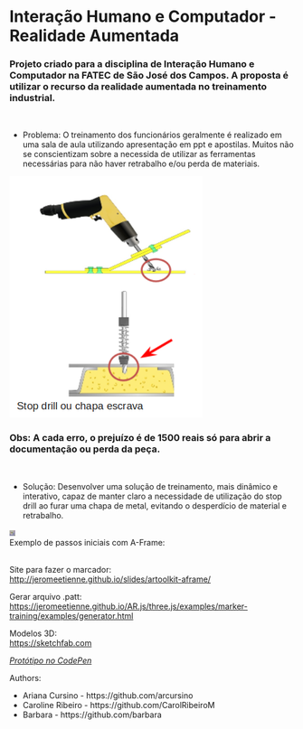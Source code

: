 <html>
      <head>
      

<h1> Interação Humano e Computador - Realidade Aumentada </h1>

<h3>Projeto criado para a disciplina de Interação Humano e Computador na FATEC de São José dos Campos.
A proposta é utilizar o recurso da realidade aumentada no treinamento industrial.<br></h3><br>

<ul>
	<li> Problema:
	O treinamento dos funcionários geralmente é realizado em uma sala de aula utilizando apresentação em ppt e apostilas.
	Muitos não se conscientizam sobre a necessida de utilizar as ferramentas necessárias para não haver retrabalho e/ou 	perda de materiais.
	</li> 	
</ul>
<img src="https://raw.githubusercontent.com/arcursino/IHC/master/figura1.png" alt="Figura 1 - Uso do Stop Drill" title="Figura 1 - Uso do Stop Drill" style="max-width:100%;">
	<h3>Obs: A cada erro, o prejuízo é de 1500 reais só para abrir a documentação ou perda da peça.</h3> <br>
	
<ul>		
	<li> Solução:
	Desenvolver uma solução de treinamento, mais dinâmico e interativo, capaz de manter claro a necessidade de utilização 	do stop drill ao furar uma chapa de metal, evitando o desperdício de material e retrabalho.
	</li>
</ul>
<img src="https://github.com/arcursino/IHC/blob/master/animacao.gif" alt="Animação 1" title="Animação 1" style="max-width:100%;">
		
<br>
Exemplo de passos iniciais com A-Frame:  <br>
<br>

Site para fazer o marcador:<br>
http://jeromeetienne.github.io/slides/artoolkit-aframe/


Gerar arquivo .patt:<br>
https://jeromeetienne.github.io/AR.js/three.js/examples/marker-training/examples/generator.html

Modelos 3D: <br>
https://sketchfab.com

*[Protótipo no CodePen](https://codepen.io/arcursino/pen/xxKOxMR)*

Authors:
<ul>
<li>Ariana Cursino - https://github.com/arcursino</li>
<li>Caroline Ribeiro - https://github.com/CarolRibeiroM</li>
<li>Barbara - https://github.com/barbara</li>
</ul> 

</head>
</html>

